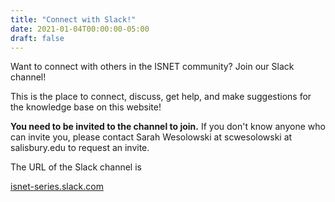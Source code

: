 ```yaml
---
title: "Connect with Slack!"
date: 2021-01-04T00:00:00-05:00
draft: false
---
```


Want to connect with others in the ISNET community? Join our Slack channel! 

This is the place to connect, discuss, get help, and make suggestions for the knowledge base on this website!

**You need to be invited to the channel to join.** If you don't know anyone who can invite you, please contact Sarah Wesolowski at scwesolowski at salisbury.edu to request an invite.

The URL of the Slack channel is

[isnet-series.slack.com](https://isnet-series.slack.com)
